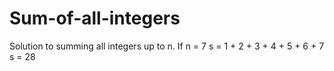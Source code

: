 # Sum-of-all-integers
Solution to summing all integers up to n.
If n = 7
s = 1 + 2 + 3 + 4 + 5 + 6 + 7
s = 28
